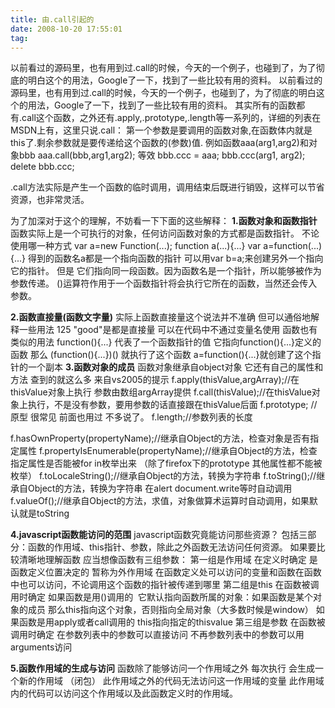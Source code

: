 ```yaml
---
title: 由.call引起的
date: 2008-10-20 17:55:01
tag: 
---
```


以前看过的源码里，也有用到过.call的时候，今天的一个例子，也碰到了，为了彻底的明白这个的用法，Google了一下，找到了一些比较有用的资料。
以前看过的源码里，也有用到过.call的时候，今天的一个例子，也碰到了，为了彻底的明白这个的用法，Google了一下，找到了一些比较有用的资料。
其实所有的函数都有.call这个函数，之外还有.apply,.prototype,.length等一系列的，详细的列表在MSDN上有，这里只说.call：
第一个参数是要调用的函数对象,在函数体内就是this了.剩余参数就是要传递给这个函数的(参数)值.
例如函数aaa(arg1,arg2)和对象bbb
aaa.call(bbb,arg1,arg2);
等效
bbb.ccc = aaa;
bbb.ccc(arg1, arg2);
delete bbb.ccc;

.call方法实际是产生一个函数的临时调用，调用结束后既进行销毁，这样可以节省资源，也非常灵活。

为了加深对于这个的理解，不妨看一下下面的这些解释：
**1.函数对象和函数指针**
函数实际上是一个可执行的对象，任何访问函数对象的方式都是函数指针。
不论 使用哪一种方式
var a=new Function(...);
function a(...){...}
var a=function(...){...}
得到的函数名a都是一个指向函数的指针 可以用var b=a;来创建另外一个指向它的指针。
但是 它们指向同一段函数。因为函数名是一个指针，所以能够被作为参数传递。
()运算符作用于一个函数指针将会执行它所在的函数，当然还会传入参数。

**2.函数直接量(函数文字量)**
实际上函数直接量这个说法并不准确 但可以通俗地解释一些用法
125 "good"是都是直接量 可以在代码中不通过变量名使用 函数也有类似的用法
function(){...} 代表了一个函数指针的值 它指向function(){...}定义的函数
那么 (function(){...})() 就执行了这个函数 a=function(){...}就创建了这个指针的一个副本
**3.函数对象的成员**
函数对象继承自object对象 它还有自己的属性和方法
查到的就这么多 来自vs2005的提示
f.apply(thisValue,argArray);//在thisValue对象上执行 参数由数组argArray提供
f.call(thisValue);//在thisValue对象上执行，不是没有参数，要用参数的话直接跟在thisValue后面
f.prototype; //原型 很常见 前面也用过 不多说了。
f.length;//参数列表的长度

f.hasOwnProperty(propertyName);//继承自Object的方法，检查对象是否有指定属性
f.propertyIsEnumerable(propertyName);//继承自Object的方法，检查指定属性是否能被for in枚举出来 （除了firefox下的prototype 其他属性都不能被枚举）
f.toLocaleString();//继承自Object的方法，转换为字符串
f.toString();//继承自Object的方法，转换为字符串 在alert document.write等时自动调用
f.valueOf();//继承自Object的方法，求值，对象做算术运算时自动调用，如果默认就是toString

**4.javascript函数能访问的范围**
javascript函数究竟能访问那些资源？ 包括三部分：函数的作用域、this指针、参数，除此之外函数无法访问任何资源。
如果要比较清晰地理解函数 应当想像函数有三组参数：
第一组是作用域 在定义时确定 是函数定义位置决定的 暂称为外作用域 在函数定义处可以访问的变量和函数在函数中也可以访问，不论调用这个函数的指针被传递到哪里
第二组是this 在函数被调用时确定
如果函数是用()调用的  它默认指向函数所属的对象：如果函数是某个对象的成员 那么this指向这个对象，否则指向全局对象（大多数时候是window）
如果函数是用apply或者call调用的 this指向指定的thisvalue
第三组是参数 在函数被调用时确定 在参数列表中的参数可以直接访问 不再参数列表中的参数可以用arguments访问

**5.函数作用域的生成与访问**
函数除了能够访问一个作用域之外 每次执行 会生成一个新的作用域 （闭包）
此作用域之外的代码无法访问这一作用域的变量 此作用域内的代码可以访问这个作用域以及此函数定义时的作用域。













